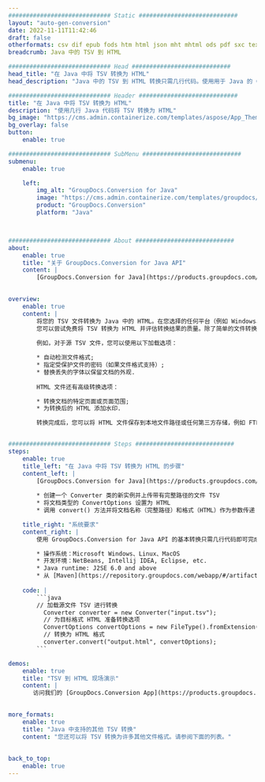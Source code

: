 ```yaml
---
############################# Static ############################
layout: "auto-gen-conversion"
date: 2022-11-11T11:42:46
draft: false
otherformats: csv dif epub fods htm html json mht mhtml ods pdf sxc tex tsv xlam xls xlsb xlsm xlsx xlt xltm xltx xml xps
breadcrumb: Java 中的 TSV 到 HTML

############################# Head ############################
head_title: "在 Java 中将 TSV 转换为 HTML"
head_description: "Java 中的 TSV 到 HTML 转换只需几行代码。使用用于 Java 的 GroupDocs 文档转换 API 转换 160 多种文件格式"

############################# Header ############################
title: "在 Java 中将 TSV 转换为 HTML"
description: "使用几行 Java 代码将 TSV 转换为 HTML"
bg_image: "https://cms.admin.containerize.com/templates/aspose/App_Themes/V3/images/bg/header1.png"
bg_overlay: false
button:
    enable: true

############################# SubMenu ############################
submenu:
    enable: true

    left:
        img_alt: "GroupDocs.Conversion for Java"
        image: "https://cms.admin.containerize.com/templates/groupdocs/images/product-logos/90x90-noborder/groupdocs-conversion-java.png"
        product: "GroupDocs.Conversion"
        platform: "Java"



############################# About ############################
about:
    enable: true
    title: "关于 GroupDocs.Conversion for Java API"
    content: |
        [GroupDocs.Conversion for Java](https://products.groupdocs.com/conversion/java/) 是一种高级文件格式转换 API，用于在 Microsoft Office、OpenDocument、PDF、HTML、电子邮件、CAD 等流行图像和文档格式之间进行转换。只需几行代码即可完成更多工作。本机 API 会自动检测原始文档的格式，并提供许多选项来自定义转换后的文档。除了从文档中提取信息的功能外，它还默认支持将转换结果缓存到本地磁盘。但是，任何类型的缓存存储都可以通过实施适当的接口来支持 - Amazon S3、Dropbox、Google Drive、Windows Azure、Reddis 或任何其他接口。
    

overview:
    enable: true
    content: |
        将您的 TSV 文件转换为 Java 中的 HTML。在您选择的任何平台（例如 Windows、Linux、macOS）上，只需几行 Java 代码。
        您可以尝试免费将 TSV 转换为 HTML 并评估转换结果的质量。除了简单的文件转换脚本外，您还可以尝试更复杂的选项来加载 TSV 源文件并存储 HTML 输出。 
        
        例如，对于源 TSV 文件，您可以使用以下加载选项：

        * 自动检测文件格式;
        * 指定受保护文件的密码（如果文件格式支持）;
        * 替换丢失的字体以保留文档的外观.
        
        HTML 文件还有高级转换选项：

        * 转换文档的特定页面或页面范围;
        * 为转换后的 HTML 添加水印.

        转换完成后，您可以将 HTML 文件保存到本地文件路径或任何第三方存储，例如 FTP、Amazon S3、Google Drive、Dropbox 等。请注意 - 转换 TSV到 HTML，您不需要安装任何额外的软件，例如 MS Office、Open Office、Adobe Acrobat Reader 等。


############################# Steps ############################
steps:
    enable: true
    title_left: "在 Java 中将 TSV 转换为 HTML 的步骤"
    content_left: |
        [GroupDocs.Conversion for Java](https://products.groupdocs.com/conversion/java/) 允许开发人员使用几行代码轻松地将 TSV 文件转换为 HTML。
        
        * 创建一个 Converter 类的新实例并上传带有完整路径的文件 TSV
        * 将文档类型的 ConvertOptions 设置为 HTML
        * 调用 convert() 方法并将文档名称（完整路径）和格式（HTML）作为参数传递

    title_right: "系统要求"
    content_right: |
        使用 GroupDocs.Conversion for Java API 的基本转换只需几行代码即可完成。所有主要平台和操作系统都支持我们的 API。在执行以下代码之前，请确保您的系统上安装了以下先决条件。

        * 操作系统：Microsoft Windows、Linux、MacOS
        * 开发环境：NetBeans, Intellij IDEA, Eclipse, etc.
        * Java runtime: J2SE 6.0 and above
        * 从 [Maven](https://repository.groupdocs.com/webapp/#/artifacts/browse/tree/General/repo/com/groupdocs/groupdocs-conversion) 获取最新的 GroupDocs.Conversion for Java
         
    code: |
        ```java    
        // 加载源文件 TSV 进行转换
          Converter converter = new Converter("input.tsv");
          // 为目标格式 HTML 准备转换选项
          ConvertOptions convertOptions = new FileType().fromExtension("html").getConvertOptions();
          // 转换为 HTML 格式
          converter.convert("output.html", convertOptions);
        ```

demos:
    enable: true
    title: "TSV 到 HTML 现场演示"
    content: |
       访问我们的 [GroupDocs.Conversion App](https://products.groupdocs.app/conversion/family) 网站并立即尝试 TSV 到 HTML 转换。免费演示具有以下好处
          

more_formats:
    enable: true
    title: "Java 中支持的其他 TSV 转换"
    content: "您还可以将 TSV 转换为许多其他文件格式。请参阅下面的列表。"
       
       
back_to_top:
    enable: true
---
```

